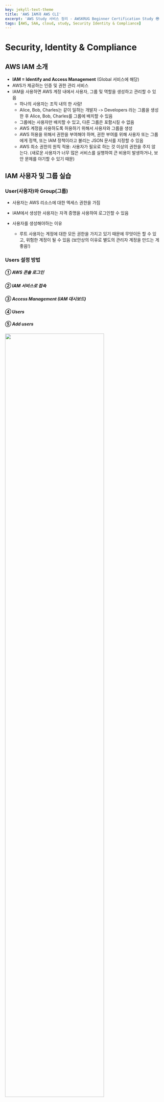 ```yaml
---
key: jekyll-text-theme
title: 'AWS IAM과 AWS CLI'
excerpt: 'AWS Study 서비스 정리 - AWSKRUG Beginner Certification Study 😎'
tags: [AWS, SAA, cloud, study, Security Identity & Compliance] 
---
```



# Security, Identity & Compliance

## AWS IAM 소개

* **IAM = Identify and Access Management** (Global 서비스에 해당)
* AWS가 제공하는 인증 및 권한 관리 서비스
* IAM을 사용하면 AWS 계정 내에서 사용자, 그룹 및 역할을 생성하고 관리할 수 있음
  * 하나의 사용자는 조직 내의 한 사람!
  * Alice, Bob, Charles는 같이 일하는 개발자 -> Developers 라는 그룹을 생성한 후 Alice, Bob, Charles를 그룹에 배치할 수 있음
  * 그룹에는 사용자만 배치할 수 있고, 다른 그룹은 포함시킬 수 없음
  * AWS 계정을 사용하도록 허용하기 위해서 사용자와 그룹을 생성
  * AWS 허용을 위해서 권한을 부여해야 하며, 권한 부여를 위해 사용자 또는 그룹에게 정책, 또는 IAM 정책이라고 불리는 JSON 문서를 지정할 수 있음
  * AWS 최소 권한의 원칙 적용: 사용자가 필요로 하는 것 이상의 권한을 주지 않는다. (새로운 사용자가 너무 많은 서비스를 실행하여 큰 비용이 발생하거나, 보안 문제를 야기할 수 있기 때문)


## IAM 사용자 및 그룹 실습

###  User(사용자)와 Group(그룹)

* 사용자는 AWS 리소스에 대한 엑세스 권한을 가짐

* IAM에서 생성한 사용자는 자격 증명을 사용하여 로그인할 수 있음

* 사용자를 생성해야하는 이유

  * 루트 사용자는 계정에 대한 모든 권한을 가지고 있기 때문에 무엇이든 할 수 있고, 위험한 계정이 될 수 있음 (보안상의 이유로 별도의 관리자 계정을 만드는 게 좋음!)

### **Users 설정 방법**

##### ① AWS 콘솔 로그인
##### ② IAM 서비스로 접속
##### ③ Access Management (IAM 대시보드)
##### ④ Users
##### ⑤ Add users

  ​	<img src="https://user-images.githubusercontent.com/113915835/228215034-c66ca5e2-0d3e-46e0-b82a-caf8ffbe7903.png" width="80%">

  ​    <img src="https://user-images.githubusercontent.com/113915835/228220781-088ba3e4-b933-40b1-9e2f-166a63bd2fe3.png" width="80%">

  * 자격 증명 방식을 선택할 때는 비밀번호 방식 자격 증명을 활성화 함 -> 자동생성을 할 수도 있고, 직접 입력할 수도 있습니다.

##### ⑥ Create Group

  ​	<img src = "https://user-images.githubusercontent.com/113915835/228222067-6a7f1e7c-3e04-4e63-a36a-ff0efac4a18e.png" width="80%">

  ​    <img src = "https://user-images.githubusercontent.com/113915835/228222412-2b28b9bb-7ec7-4a7c-9f96-01883d001c74.png" width = "80%">

  * admin 그룹에 배치된 사용자는 그룹에 부여된 권한을 받을 수 있음
  * 그룹의 권한은 정책을 통해 정의됨
  * 모든 사용자를 그룹에 속하게 하고 관리하는 것이 좋음

##### ⑦ Create User

  ​	<img src ="https://user-images.githubusercontent.com/113915835/228224726-e51f26e8-4124-4b03-a428-365cd0288732.png" width ="80%">

  > 리소스 검색, 비용 분석, 보안 강화 등 다양한 용도로 태그 사용 가능 (선택 사항)

##### ⑧ IAM으로 로그인 하기

  ​	<img src ="https://user-images.githubusercontent.com/113915835/228241855-9c6b16c6-bf4c-4b79-b7b7-d3bae16d3a32.png" width = "80%">

  * IAM 사용자로 로그인 하기 전에 **IAM 서비스로 접속 > IAM  대시보드 > 계정 별칭 > [생성]** 버튼으로 계정 별칭 생성하면 IAM 사용자 로그인 시 편리함


## IAM Policies (정책)

###  IAM Policies Inheritance

<img src ="https://user-images.githubusercontent.com/113915835/228271582-731d7232-4ceb-4f46-8219-815937b6da7a.png" width="80%">



### IAM Policies Structure

<img src = "https://user-images.githubusercontent.com/113915835/228273195-ff7aca87-d654-4d6e-a154-9eaf6c9319ea.png" width="80%">

* IAM 정책은 AWS 리소스에 대한 액세스를 제어하는 데 사용
* IAM  정책은 JSON 형식의 문서로 작성
  * **Version**: IAM 정책 구조 요소는 버전 숫자를 포함함. 2012-10-17이 일반적인 정책 언어 버전
  * **ID**: 정책을 식별하는 ID (선택사항)
  * **Statement**
    * **Sid**: Statement ID로 문장의 식별자 (선택사항)
    * **Effect**: Statement가 특정 API에 접근하는 것을 허용할 지 거부할 지에 관한 내용 (Allow / Deny) :star:
    * **Principal**: 특정 정책이 적용될 사용자, 계정, 역할로 구성 :star:
    * **Action**: effect에 기반해 허용 및 거부되는 API 호출의 목록 :star:
    * **Resource**: 적용될 Action의 리소스 목록 :star:
    * **Condition**: Statement가 언제 적용될 지 결정

## MFA

* **MFA = Multi-Factor Authentication**

* 비밀번호와 보안장치를 함께 사용하는 것

* 생성한 그룹과 사용자들의 정보가 침해당하지 않도록 보호하는 역할 (IAM에서 보안을 강화하기 위해 사용)

* MFA 장치 옵션

  * 가상 MFA 장치

    * Google Authenticator: 하나의 휴대전화에서만 사용가능

    * Authy: 여러 장치에서 사용 가능(작동 방식은 동일) . 컴퓨터와 휴대폰에서 같이 사용할 수 있으며, Authy는 하나의 장치에서도 토큰을 여러 개 지원함

    * 루트 계정, IAM 사용자 또 다른 계정, 그리고 또 다른 IAM 사용자가 지원되는 식으로 가상 MFA 장치에 원하는 수만큼의 계정 및 사용자 등록이 가능함

  * YubiKey

    * UF2 보안키
    * AWS 제 3자 회사 Yubico의 장치
    * YubiKey는 하나의 보안 키에서 여러 루트의 계정과 IAM 사용자를 지원하므로 하나의 키로도 충분함
  
  * 하드웨어 키 Fob MFA 장치

    * AWS 제 3자 회사 Gemalto의 장치

  * 하드웨어 키 Fob MFA 장치(for AWS GovCloud)

    * AWS 제 3자 회사 SurePassID가 제공
    
      

## AWS에 액세스하는 방법 

AWS에 액세스 하는 방법은 아래와 같이 총 세 가지가 있음

* **AWS Management Console**: 사용자 이름 및 비밀번호와 MFA으로 보호됨

* **AWS CLI (Command Line lnterface)**: 액세스 키에 의해 보호  

  * AWS CLI를 사용하는 이유는 모든 명령어가 `aws`로 시작하기 때문  ex)`aws s3 cp`
  * CLI를 사용하면 AWS 서비스의 공용 API로 직접 액세스가 가능함
  * CLI를 통해 리소스를 관리하는 스크립트를 개발하여 일부 작업을 자동화 할 수 있음
  * CLI는 오픈 소스로서, GitHub에서 모든 소스 코드를 찾으실 수 있으며, AWS 관리 콘솔 대신 사용되기도 함

  > **Access Key**
  >
  > 액세스 키란 자격증명으로써 컴퓨터에서 설정하고 다운받을 수 있음, 터미널에서의 AWS 액세스를 가능하도록 해줌
  >
  > **CLI (Command Line Interface)**
  > 
  > 명령줄 인터페이스, AWS CLI는 명령줄 셸(shell)에서 명령어를 사용하여 AWS 서비스들과 상호작용할 수 있도록 해주는 도구

* **AWS Software Developer Kit (SDK)**: AWS로부터 애플리케이션 코드 내에서 API를 호출하고자 할 때 사용되는 방식, 관리 콘솔을 사용해서 생성한 액세스 키에 의해 보호(사용자들이 엑세스 키를 직접 관리함)

  * AWS 서비스나 API에 프로그래밍을 위한 액세스가 가능하도록 해줌
  * SDK는 터미널 내에서는 사용하는 것이 아니라, 코딩을 통해 애플리케이션 내에 심어 두어야 하는 것 (애플리케이션 내에 자체적으로 AWS SDK가 있는 것임)
  * JavaScript Python, PHP, .NET Ruby, Java, Go Node.js, C++ 등을 지원
  * Mobile SDKs (Android, iOS 등)
  * IoT Device SDKs (Embedded C, Arduino 등)

  > **SDK (Software Developer Kit)**
  >
  > 소프트웨어 개발 키트, 특정 언어로 된 라이브러리의 집합, 프로그래밍 언어에 따라 개별 SDK가 존재함

##  AWS CLI 설정

* Windows, MacOS, Linux에서 AWS CLI 설정은 아래 링크 참조[https://docs.aws.amazon.com/cli/latest/userguide/getting-started-install.html](https://docs.aws.amazon.com/cli/latest/userguide/getting-started-install.html)



## AWS CloudShell 사용

<img src = "https://user-images.githubusercontent.com/113915835/229299224-430c0289-7b9b-4a94-a877-18abc6a2088b.png" width = "80%">

* AWS에 터미널을 통해 명령을 내리는 것 대신 사용할 수 있는 대안
* Cloud Shell은 AWS 클라우드에서 무료로 사용 가능한 터미널같은 개념
* 모든 리전에서 사용 가능한 건 아님 (AWS CloudShell FAQs에서 사용 불가능한 리전이 나옴)
* CloudShell에서는 기본 리전이 현재 로그인된 리전으로 나옴
* CloudShell엔 전체 저장소가 있음 / 파일 업로드 혹은 다운로드 가능
* CloudShell은 구성을 설정할 수 있음 (글씨크기, 테마 등)

## IAM Roles

* IAM Role은 실제 사람이 사용하도록 만들어진 것이 아니고, AWS 서비스에 의해 사용되도록 만들어졌음
* EC2 인스턴스(가상서버)가 AWS에서 작업을 수행하기 위해서는 EC2 인스턴스에 권한을 부여해야 하며, 이때 IAM Role을 만들어서 하나의 개체로 만듦. 이후 EC2 인스턴스가 AWS에 있는 어떤 정보에 접근하려고 할 때 IAM Role을 사용함

## IAM 보안 Tools

* IAM Credentials Report (IAM 자격 증명 보고서)
  * 계정 수준에서 가능
  * 계정에 있는 사용자와 다양한 Credential 들의 상태를 포함하고 있음

* IAM Access Advisor (IAM 액세스 관리자)
  * 사용자 수준에서 가능
  * 사용자에게 부여된 서비스의 권한과 해당 서비스에 마지막으로 액세스한 시간을 보여줌 (최소 권한 원칙에 따랐을 때 매우 도움이 되는 정보)
    * 어떤 권한이 사용되지 않는지 확인할 수 있음 -> 사용자의 권한을 줄여 최소 권한의 원칙을 지킬 수 있음


## IAM Guideline & Best Practices

* 루트 계정은 AWS 계정을 설정할 때를 제외하고 사용하지 않는 것이 좋음
* 하나의 AWS 사용자는 한 명의 실제 사용자를 의미하므로, 1인 1계정으로 하는 것이 좋음
* 비밀번호 정책을 강력하게 만들어야 함(MFA 사용 등)
* AWS 서비스에 권한을 부여할 때 마다 역할을 만들고 사용해야 함
* CLI나 SDK를 사용할 경우, 반드시 엑세스 키(Access Key)를 만들어야 함. 엑세스 키는 절대 노출하지 않도록 주의
* IAM Credentials Report와 IAM Access Advisor를 사용하여 계정 권한 감사를 하는 것이 좋음
* IAM 사용자와 액세스 키를 공유하지 않도록 함

<br/>

> **REFERENCE**
>
> [https://www.udemy.com/](https://www.udemy.com/) (AWS Certified Solutions Architect Associate, Stephane Maarek)
>
> [https://docs.aws.amazon.com/?nc2=h_ql_doc_do](https://docs.aws.amazon.com/?nc2=h_ql_doc_do)
